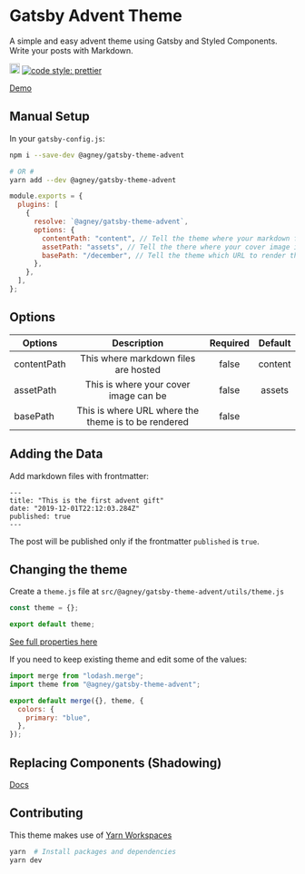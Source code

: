 # Gatsby Advent Theme

A simple and easy advent theme using Gatsby and Styled Components. Write your posts with Markdown.

<a href="https://badge.fury.io/js/%40agney%2Fgatsby-theme-advent"><img src="https://badge.fury.io/js/%40agney%2Fgatsby-theme-advent.svg" alt="npm version" height="18"></a>
<a href="#badge">
<img alt="code style: prettier" src="https://img.shields.io/badge/code_style-prettier-ff69b4.svg?style=flat-square">
</a>

[Demo](https://vigorous-ptolemy-fe8a70.netlify.com/event)

## Manual Setup

In your `gatsby-config.js`:

```bash
npm i --save-dev @agney/gatsby-theme-advent

# OR #
yarn add --dev @agney/gatsby-theme-advent
```

```js
module.exports = {
  plugins: [
    {
      resolve: `@agney/gatsby-theme-advent`,
      options: {
        contentPath: "content", // Tell the theme where your markdown files are.
        assetPath: "assets", // Tell the there where your cover image is.
        basePath: "/december", // Tell the theme which URL to render the theme at.
      },
    },
  ],
};
```

## Options

| Options     |                     Description                     | Required | Default |
| ----------- | :-------------------------------------------------: | :------: | :-----: |
| contentPath |        This where markdown files are hosted         |  false   | content |
| assetPath   |        This is where your cover image can be        |  false   | assets  |
| basePath    | This is where URL where the theme is to be rendered |  false   |         |

## Adding the Data

Add markdown files with frontmatter:

```
---
title: "This is the first advent gift"
date: "2019-12-01T22:12:03.284Z"
published: true
---
```

The post will be published only if the frontmatter `published` is `true`.

## Changing the theme

Create a `theme.js` file at `src/@agney/gatsby-theme-advent/utils/theme.js`

```js
const theme = {};

export default theme;
```

[See full properties here](https://github.com/agneym/gatsby-theme-advent/blob/master/gatsby-theme-advent/src/utils/theme.js)

If you need to keep existing theme and edit some of the values:

```js
import merge from "lodash.merge";
import theme from "@agney/gatsby-theme-advent";

export default merge({}, theme, {
  colors: {
    primary: "blue",
  },
});
```

## Replacing Components (Shadowing)

[Docs](https://www.gatsbyjs.org/docs/themes/shadowing/)

## Contributing

This theme makes use of [Yarn Workspaces](https://yarnpkg.com/lang/en/docs/workspaces/)

```bash
yarn  # Install packages and dependencies
yarn dev
```
